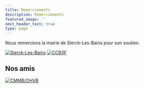 ```yaml
---
title: Remerciements
description: Remerciements
featured_image: ''
omit_header_text: true
type: page
---
```


Nous remercions la mairie de Sierck-Les-Bains pour son soutien.

[![Sierck-Les-Bains](/images/logos/436px-Blason_Sierck-les-Bains_57.png)](https://www.siercklesbains.fr)
[![CCB3F](/images/logos/Logo_ccb3f.png)](https://www.ccb3f.fr)


## Nos amis

[![CMMB/OHVB](/images/logos/Conservatoire-Orchestre-Bouzonville.webp)](https://www.conservatoire-orchestre-bouzonville.com)
